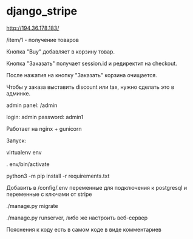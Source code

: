 # django_stripe

http://194.36.178.183/

/item/1 - получение товаров

Кнопка "Buy" добавляет в корзину товар.

Кнопка "Заказать" получает session.id и редиректит на checkout.

После нажатия на кнопку "Заказать" корзина очищается.

Чтобы у заказа выставить discount или tax, нужно сделать это в админке.

admin panel: /admin

login: admin password: admin1

Работает на nginx + gunicorn

Запуск:
  
virtualenv env

. env/bin/activate

python3 -m pip install -r requirements.txt

Добавить в /config/.env переменные для подключения к postgresql
и переменные с ключами от stripe

./manage.py migrate

./manage.py runserver, либо же настроить веб-сервер

Пояснения к коду есть в самом коде в виде комментариев
